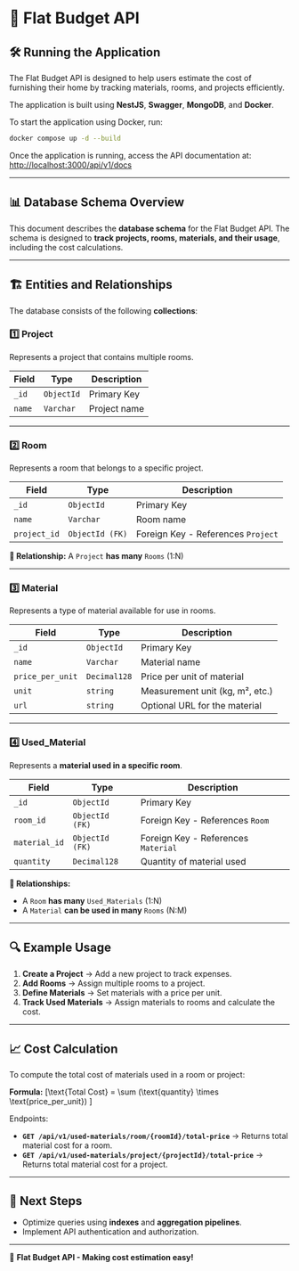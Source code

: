 # 📌 Flat Budget API

## 🛠️ Running the Application

The Flat Budget API is designed to help users estimate the cost of furnishing their home by tracking materials, rooms, and projects efficiently.


The application is built using **NestJS**, **Swagger**, **MongoDB**, and **Docker**.

To start the application using Docker, run:
```sh
docker compose up -d --build
```

Once the application is running, access the API documentation at:
[http://localhost:3000/api/v1/docs](http://localhost:3000/api/v1/docs)

---

## 📊 Database Schema Overview
This document describes the **database schema** for the Flat Budget API. The schema is designed to **track projects, rooms, materials, and their usage**, including the cost calculations.

---

## 🏗️ Entities and Relationships

The database consists of the following **collections**:

### **1️⃣ Project**
Represents a project that contains multiple rooms.

| Field | Type | Description |
|--------|------|-------------|
| `_id` | `ObjectId` | Primary Key |
| `name` | `Varchar` | Project name |

---

### **2️⃣ Room**
Represents a room that belongs to a specific project.

| Field | Type | Description |
|--------|------|-------------|
| `_id` | `ObjectId` | Primary Key |
| `name` | `Varchar` | Room name |
| `project_id` | `ObjectId (FK)` | Foreign Key - References `Project` |

**🔗 Relationship:** A `Project` **has many** `Rooms` (1:N)

---

### **3️⃣ Material**
Represents a type of material available for use in rooms.

| Field | Type | Description |
|--------|------|-------------|
| `_id` | `ObjectId` | Primary Key |
| `name` | `Varchar` | Material name |
| `price_per_unit` | `Decimal128` | Price per unit of material |
| `unit` | `string` | Measurement unit (kg, m², etc.) |
| `url` | `string` | Optional URL for the material |

---

### **4️⃣ Used_Material**
Represents a **material used in a specific room**.

| Field | Type | Description |
|--------|------|-------------|
| `_id` | `ObjectId` | Primary Key |
| `room_id` | `ObjectId (FK)` | Foreign Key - References `Room` |
| `material_id` | `ObjectId (FK)` | Foreign Key - References `Material` |
| `quantity` | `Decimal128` | Quantity of material used |

**🔗 Relationships:**
- A `Room` **has many** `Used_Materials` (1:N)
- A `Material` **can be used in many** `Rooms` (N:M)

---

## 🔍 Example Usage

1. **Create a Project** → Add a new project to track expenses.
2. **Add Rooms** → Assign multiple rooms to a project.
3. **Define Materials** → Set materials with a price per unit.
4. **Track Used Materials** → Assign materials to rooms and calculate the cost.

---

## 📈 Cost Calculation

To compute the total cost of materials used in a room or project:

**Formula:**
\[\text{Total Cost} = \sum (\text{quantity} \times \text{price\_per\_unit}) \]

Endpoints:
- **`GET /api/v1/used-materials/room/{roomId}/total-price`** → Returns total material cost for a room.
- **`GET /api/v1/used-materials/project/{projectId}/total-price`** → Returns total material cost for a project.

---

## 🎯 Next Steps
- Optimize queries using **indexes** and **aggregation pipelines**.
- Implement API authentication and authorization.

---

🚀 **Flat Budget API - Making cost estimation easy!**


